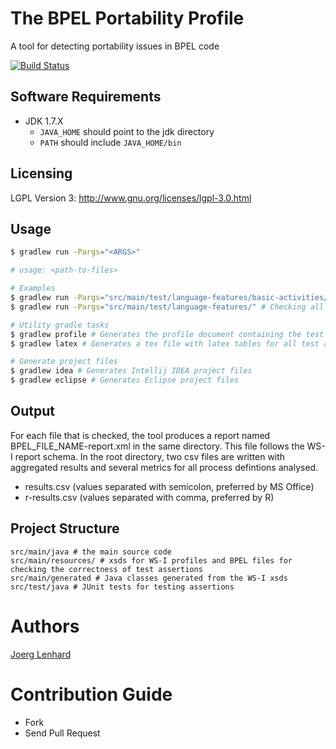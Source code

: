 The BPEL Portability Profile 
===

A tool for detecting portability issues in BPEL code

[![Build Status](https://travis-ci.org/uniba-dsg/bpp.png)](https://travis-ci.org/uniba-dsg/bpp)

## Software Requirements
- JDK 1.7.X
  - `JAVA_HOME` should point to the jdk directory
  - `PATH` should include `JAVA_HOME/bin`

## Licensing
LGPL Version 3: http://www.gnu.org/licenses/lgpl-3.0.html

## Usage

```bash
$ gradlew run -Pargs="<ARGS>"

# usage: <path-to-files>

# Examples
$ gradlew run -Pargs="src/main/test/language-features/basic-activities/Assign-Empty.bpel" # Checking a process definition from the test directory 
$ gradlew run -Pargs="src/main/test/language-features/" # Checking all process definitions in the test directory 

# Utility gradle tasks
$ gradlew profile # Generates the profile document containing the test assertions
$ gradlew latex # Generates a tex file with latex tables for all test assertions

# Generate project files 
$ gradlew idea # Generates Intellij IDEA project files
$ gradlew eclipse # Generates Eclipse project files
```

## Output

For each file that is checked, the tool produces a report named BPEL_FILE_NAME-report.xml in the same directory.
This file follows the WS-I report schema.
In the root directory, two csv files are written with aggregated results and several metrics for all process defintions analysed.
- results.csv (values separated with semicolon, preferred by MS Office)
- r-results.csv (values separated with comma, preferred by R)

## Project Structure

    src/main/java # the main source code
    src/main/resources/ # xsds for WS-I profiles and BPEL files for checking the correctness of test assertions
    src/main/generated # Java classes generated from the WS-I xsds
    src/test/java # JUnit tests for testing assertions 

# Authors 

[Joerg Lenhard](http://www.uni-bamberg.de/pi/team/lenhard-joerg/)

# Contribution Guide

- Fork
- Send Pull Request
